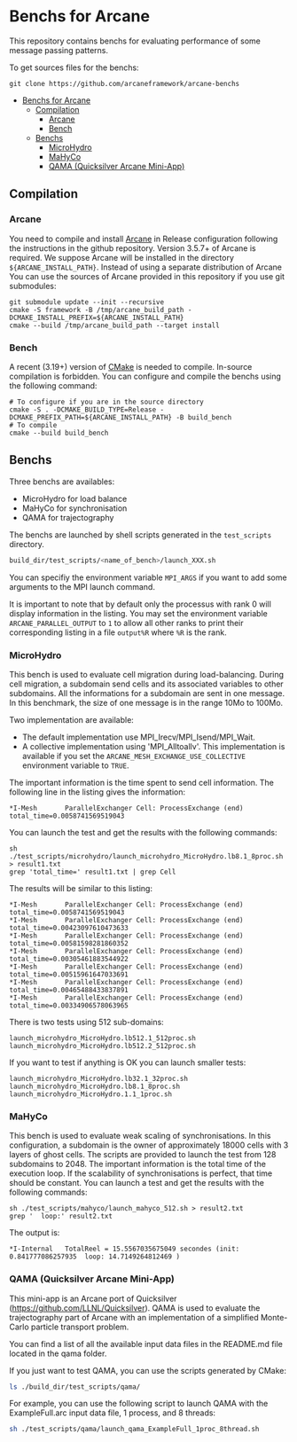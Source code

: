 # Benchs for Arcane

This repository contains benchs for evaluating performance of some
message passing patterns.

To get sources files for the benchs:

~~~{.sh}
git clone https://github.com/arcaneframework/arcane-benchs
~~~

- [Benchs for Arcane](#benchs-for-arcane)
  - [Compilation](#compilation)
    - [Arcane](#arcane)
    - [Bench](#bench)
  - [Benchs](#benchs)
    - [MicroHydro](#microhydro)
    - [MaHyCo](#mahyco)
    - [QAMA (Quicksilver Arcane Mini-App)](#qama-quicksilver-arcane-mini-app)

## Compilation

### Arcane

You need to compile and install
[Arcane](https://github.com/arcaneframework/framework) in Release
configuration following the instructions in the github
repository. Version 3.5.7+ of Arcane is required. We
suppose Arcane will be installed in the directory
`${ARCANE_INSTALL_PATH}`. Instead of using a separate distribution
of Arcane You can use the sources of Arcane provided in this
repository if you use git submodules:

~~~{.sh}
git submodule update --init --recursive
cmake -S framework -B /tmp/arcane_build_path -DCMAKE_INSTALL_PREFIX=${ARCANE_INSTALL_PATH}
cmake --build /tmp/arcane_build_path --target install
~~~

### Bench

A recent (3.19+) version of [CMake](https://cmake.org/) is needed to compile. In-source
compilation is forbidden. You can configure and compile the benchs using the following command:

~~~{.sh}
# To configure if you are in the source directory
cmake -S . -DCMAKE_BUILD_TYPE=Release -DCMAKE_PREFIX_PATH=${ARCANE_INSTALL_PATH} -B build_bench
# To compile
cmake --build build_bench
~~~

## Benchs

Three benchs are availables:

- MicroHydro for load balance
- MaHyCo for synchronisation
- QAMA for trajectography

The benchs are launched by shell scripts generated in the `test_scripts`
directory.
```sh
build_dir/test_scripts/<name_of_bench>/launch_XXX.sh
```
You can specifiy the environment variable `MPI_ARGS` if you
want to add some arguments to the MPI launch command.

It is important to note that by default only the processus with rank 0
will display information in the listing. You may set the environment
variable `ARCANE_PARALLEL_OUTPUT` to `1` to allow all other ranks to print
their corresponding listing in a file `output%R` where `%R` is the rank.

### MicroHydro

This bench is used to evaluate cell migration during
load-balancing. During cell migration, a subdomain send cells and its
associated variables to other subdomains. All the informations for a
subdomain are sent in one message. In this benchmark, the size of one
message is in the range 10Mo to 100Mo.

Two implementation are available:

- The default implementation use MPI_Irecv/MPI_Isend/MPI_Wait.
- A collective implementation using 'MPI_Alltoallv'. This
implementation is available if you set the
`ARCANE_MESH_EXCHANGE_USE_COLLECTIVE` environment variable to
`TRUE`.

The important information is the time spent to send cell
information. The following line in the listing gives the information:

~~~{txt]
*I-Mesh       ParallelExchanger Cell: ProcessExchange (end)
total_time=0.0058741569519043
~~~

You can launch the test and get the results with the following
commands:

~~~{sh}
sh ./test_scripts/microhydro/launch_microhydro_MicroHydro.lb8.1_8proc.sh > result1.txt
grep 'total_time=' result1.txt | grep Cell
~~~

The results will be similar to this listing:

~~~{txt}
*I-Mesh       ParallelExchanger Cell: ProcessExchange (end) total_time=0.0058741569519043
*I-Mesh       ParallelExchanger Cell: ProcessExchange (end) total_time=0.00423097610473633
*I-Mesh       ParallelExchanger Cell: ProcessExchange (end) total_time=0.00581598281860352
*I-Mesh       ParallelExchanger Cell: ProcessExchange (end) total_time=0.00305461883544922
*I-Mesh       ParallelExchanger Cell: ProcessExchange (end) total_time=0.00515961647033691
*I-Mesh       ParallelExchanger Cell: ProcessExchange (end) total_time=0.00465488433837891
*I-Mesh       ParallelExchanger Cell: ProcessExchange (end) total_time=0.00334906578063965
~~~

There is two tests using 512 sub-domains:

~~~{txt}
launch_microhydro_MicroHydro.lb512.1_512proc.sh
launch_microhydro_MicroHydro.lb512.2_512proc.sh
~~~

If you want to test if anything is OK you can launch smaller tests:

~~~{txt}
launch_microhydro_MicroHydro.lb32.1_32proc.sh
launch_microhydro_MicroHydro.lb8.1_8proc.sh
launch_microhydro_MicroHydro.1.1_1proc.sh
~~~

### MaHyCo

This bench is used to evaluate weak scaling of synchronisations. In
this configuration, a subdomain is the owner of approximately 18000
cells with 3 layers of ghost cells. The scripts are provided to launch
the test from 128 subdomains to 2048. The important information is the
total time of the execution loop. If the scalability of
synchronisations is perfect, that time should be constant. You can
launch a test and get the results with the following commands:

~~~{sh}
sh ./test_scripts/mahyco/launch_mahyco_512.sh > result2.txt
grep '  loop:' result2.txt
~~~

The output is:

~~~{txt}
*I-Internal   TotalReel = 15.5567035675049 secondes (init: 0.841777086257935  loop: 14.7149264812469 )
~~~

### QAMA (Quicksilver Arcane Mini-App)

This mini-app is an Arcane port of Quicksilver (https://github.com/LLNL/Quicksilver).
QAMA is used to evaluate the trajectography part of Arcane with an implementation of
a simplified Monte-Carlo particle transport problem.

You can find a list of all the available input data files in the README.md
file located in the qama folder.

If you just want to test QAMA, you can use the scripts generated by CMake:
```sh
ls ./build_dir/test_scripts/qama/
```

For example, you can use the following script to launch QAMA with the
ExampleFull.arc input data file, 1 process, and 8 threads:
```sh
sh ./test_scripts/qama/launch_qama_ExampleFull_1proc_8thread.sh
```

